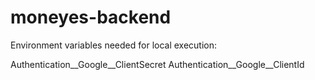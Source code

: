 # moneyes-backend

Environment variables needed for local execution:

Authentication__Google__ClientSecret
Authentication__Google__ClientId
